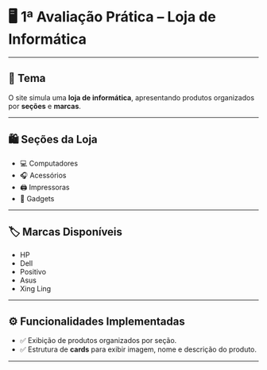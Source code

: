 # 🖥️ 1ª Avaliação Prática – Loja de Informática  

---

## 📌 Tema  
O site simula uma **loja de informática**, apresentando produtos organizados por **seções** e **marcas**.  

---

## 🛍️ Seções da Loja
- 💻 Computadores
- 🎧 Acessórios
- 🖨️ Impressoras
- 📱 Gadgets

---

## 🏷️ Marcas Disponíveis  
- HP  
- Dell  
- Positivo  
- Asus  
- Xing Ling  

---

## ⚙️ Funcionalidades Implementadas  
- ✅ Exibição de produtos organizados por seção.
- ✅ Estrutura de **cards** para exibir imagem, nome e descrição do produto.

---
